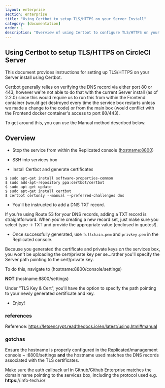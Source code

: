 ```yaml
---
layout: enterprise
section: enterprise
title: "Using Certbot to setup TLS/HTTPS on your Server Install"
category: [documentation]
order: 1
description: "Overview of using Certbot to configure TLS/HTTPS on your Server install."
---
```


## Using Certbot to setup TLS/HTTPS on CircleCI Server

This document provides instructions for setting up TLS/HTTPS on your Server install using Certbot.

Certbot generally relies on verifying the DNS record via either port 80 or 443, however we're not able to do that with the current Server install (as of 2.2.0) since this would require us to run this from within the Frontend container (would get destroyed every time the service box restarts unless we made a change to the code) or from the main box (would conflict with the Frontend docker container's access to port 80/443).

To get around this, you can use the Manual method described below.

## Overview

- Stop the service from within the Replicated console (<hostname:8800>) 

- SSH into services box

- Install Certbot and generate certificates

```$ sudo apt-get update
$ sudo apt-get install software-properties-common
$ sudo add-apt-repository ppa:certbot/certbot
$ sudo apt-get update
$ sudo apt-get install certbot
$ certbot certonly --manual --preferred-challenges dns
```

- You'll be instructed to add a DNS TXT record.

If you're using Route 53 for your DNS records, adding a TXT record is straightforward. When you're creating a new record set, just make sure you select type -> TXT and provide the appropriate value (enclosed in quotes!).

- Once successfully generated, use `fullchain.pem` and `privkey.pem` in the Replicated console.

Because you generated the certificate and private keys *on* the services box, you won't be uploading the cert/private key per se...rather you'll specify the Server path pointing to the cert/private key. 

To do this, navigate to (hostname:8800/console/settings)

**NOT** (hostname:8800/settings)

Under "TLS Key & Cert", you'll have the option to specify the path pointing to your newly generated certificate and key.

- Enjoy!

### references

Reference: https://letsencrypt.readthedocs.io/en/latest/using.html#manual

### gotchas

Ensure the hostname is properly configured in the Replicated/management console ~ <hostname>:8800/settings **and** the hostname used matches the DNS records associated with the TLS certificates.

Make sure the auth callback url in Github/Github Enterprise matches the domain name pointing to the services box, including the protocol used e.g. **https**://info-tech.io/
